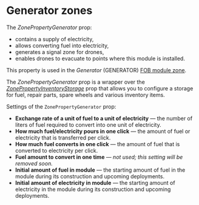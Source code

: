 # Generator zones

The *ZonePropertyGenerator* prop:

- contains a supply of electricity,
- allows converting fuel into electricity,
- generates a signal zone for drones,
- enables drones to evacuate to points where this module is installed.

This property is used in the *Generator* (GENERATOR) [FOB module zone](./zones_of_fob_modules_overview.md).

The *ZonePropertyGenerator* prop is a wrapper over the [*ZonePropertyInventoryStorage*](./../inventory_storage_zones.md) prop that allows you to configure a storage for fuel, repair parts, spare wheels and various inventory items.

Settings of the `ZonePropertyGenerator` prop:

- **Exchange rate of a unit of fuel to a unit of electricity** — the number of liters of fuel required to convert into one unit of electricity.
- **How much fuel/electricity pours in one click** — the amount of fuel or electricity that is transferred per click.
- **How much fuel converts in one click** — the amount of fuel that is converted to electricity per click.
- **Fuel amount to convert in one time** — *not used; this setting will be removed soon.* 
- **Initial amount of fuel in module** — the starting amount of fuel in the module during its construction and upcoming deployments.
- **Initial amount of electricity in module** — the starting amount of electricity in the module during its construction and upcoming deployments.